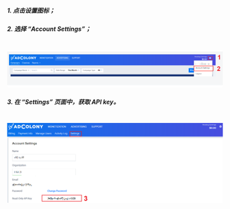 ##### 1. 点击设置图标；

##### 2. 选择 “Account Settings”；

​         ![Setting](Setting.png)

##### 3. 在 “Settings” 页面中，获取 API key。

​         ![Adcolony_ApiKey](Adcolony_ApiKey.png) 